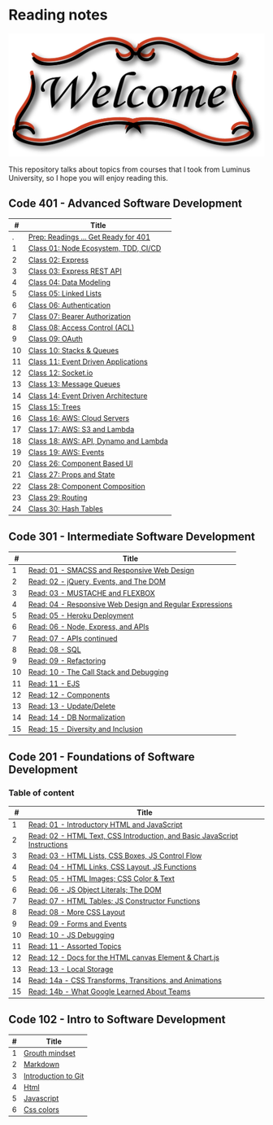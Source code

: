 # Reading notes

![welcom image](welcom.png)

This repository talks about topics from courses that I took from Luminus University, so I hope you will enjoy reading this.

## Code 401 - Advanced Software Development

| #   | Title                                                           |
| --- | --------------------------------------------------------------- |
| .   | [Prep: Readings ... Get Ready for 401](./code-401/prep.md)      |
| 1   | [Class 01: Node Ecosystem, TDD, CI/CD](./code-401/class-01.md)  |
| 2   | [Class 02: Express](./code-401/class-02.md)                     |
| 3   | [Class 03: Express REST API](./code-401/class-03.md)            |
| 4   | [Class 04: Data Modeling](./code-401/class-04.md)               |
| 5   | [Class 05: Linked Lists](./code-401/class-05.md)                |
| 6   | [Class 06: Authentication](./code-401/class-06.md)              |
| 7   | [Class 07: Bearer Authorization](./code-401/class-07.md)        |
| 8   | [Class 08: Access Control (ACL)](./code-401/class-08.md)        |
| 9   | [Class 09: OAuth](./code-401/class-09.md)                       |
| 10  | [Class 10: Stacks & Queues](./code-401/class-10.md)             |
| 11  | [Class 11: Event Driven Applications](./code-401/class-11.md)   |
| 12  | [Class 12: Socket.io](./code-401/class-12.md)                   |
| 13  | [Class 13: Message Queues](./code-401/class-13.md)              |
| 14  | [Class 14: Event Driven Architecture](./code-401/class-14.md)   |
| 15  | [Class 15: Trees](./code-401/class-15.md)                       |
| 16  | [Class 16: AWS: Cloud Servers](./code-401/class-16.md)          |
| 17  | [Class 17: AWS: S3 and Lambda](./code-401/class-17.md)          |
| 18  | [Class 18: AWS: API, Dynamo and Lambda](./code-401/class-18.md) |
| 19  | [Class 19: AWS: Events](./code-401/class-19.md)                 |
| 20  | [Class 26: Component Based UI](./code-401/class-26.md)          |
| 21  | [Class 27: Props and State](./code-401/class-27.md)             |
| 22  | [Class 28: Component Composition](./code-401/class-28.md)       |
| 23  | [Class 29: Routing](./code-401/class-29.md)                     |
| 24  | [Class 30: Hash Tables](./code-401/class-30.md)                 |

## Code 301 - Intermediate Software Development

| #   | Title                                                                              |
| --- | ---------------------------------------------------------------------------------- |
| 1   | [Read: 01 - SMACSS and Responsive Web Design](./code-301/class-01.md)              |
| 2   | [Read: 02 - jQuery, Events, and The DOM](./code-301/class-02.md)                   |
| 3   | [Read: 03 - MUSTACHE and FLEXBOX](./code-301/class-03.md)                          |
| 4   | [Read: 04 - Responsive Web Design and Regular Expressions](./code-301/class-04.md) |
| 5   | [Read: 05 - Heroku Deployment](./code-301/class-05.md)                             |
| 6   | [Read: 06 - Node, Express, and APIs](./code-301/class-06.md)                       |
| 7   | [Read: 07 - APIs continued](./code-301/class-07.md)                                |
| 8   | [Read: 08 - SQL](./code-301/class-08.md)                                           |
| 9   | [Read: 09 - Refactoring](./code-301/class-09.md)                                   |
| 10  | [Read: 10 - The Call Stack and Debugging](./code-301/class-10.md)                  |
| 11  | [Read: 11 - EJS](./code-301/class-11.md)                                           |
| 12  | [Read: 12 - Components](./code-301/class-12.md)                                    |
| 13  | [Read: 13 - Update/Delete](./code-301/class-13.md)                                 |
| 14  | [Read: 14 - DB Normalization](./code-301/class-14.md)                              |
| 15  | [Read: 15 - Diversity and Inclusion](./code-301/class-15.md)                       |

## Code 201 - Foundations of Software Development

### Table of content

| #   | Title                                                                                               |
| --- | --------------------------------------------------------------------------------------------------- |
| 1   | [Read: 01 - Introductory HTML and JavaScript](./code-201/class-01.md)                               |
| 2   | [Read: 02 - HTML Text, CSS Introduction, and Basic JavaScript Instructions](./code-201/class-02.md) |
| 3   | [Read: 03 - HTML Lists, CSS Boxes, JS Control Flow](./code-201/class-03.md)                         |
| 4   | [Read: 04 - HTML Links, CSS Layout, JS Functions](./code-201/class-04.md)                           |
| 5   | [Read: 05 - HTML Images; CSS Color & Text](./code-201/class-05.md)                                  |
| 6   | [Read: 06 - JS Object Literals; The DOM](./code-201/class-06.md)                                    |
| 7   | [Read: 07 - HTML Tables; JS Constructor Functions](./code-201/class-07.md)                          |
| 8   | [Read: 08 - More CSS Layout](./code-201/class-08.md)                                                |
| 9   | [Read: 09 - Forms and Events](./code-201/class-09.md)                                               |
| 10  | [Read: 10 - JS Debugging](./code-201/class-10.md)                                                   |
| 11  | [Read: 11 - Assorted Topics](./code-201/class-11.md)                                                |
| 12  | [Read: 12 - Docs for the HTML canvas Element & Chart.js](./code-201/class-12.md)                    |
| 13  | [Read: 13 - Local Storage](./code-201/class-13.md)                                                  |
| 14  | [Read: 14a - CSS Transforms, Transitions, and Animations](./code-201/class-14a.md)                  |
| 15  | [Read: 14b - What Google Learned About Teams](./code-201/class-14b.md)                              |

## Code 102 - Intro to Software Development

| #   | Title                                          |
| --- | ---------------------------------------------- |
| 1   | [Grouth mindset](./code-102/grouth-mindsit.md) |
| 2   | [Markdown](./code-102/markdown.md)             |
| 3   | [Introduction to Git](./code-102/git-intro.md) |
| 4   | [Html](./code-102/html.md)                     |
| 5   | [Javascript](./code-102/javascript.md)         |
| 6   | [Css colors](./code-102/css-colors.md)         |
